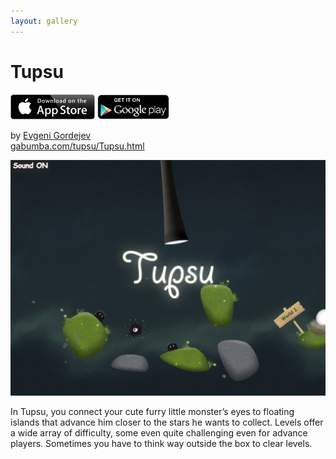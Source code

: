 ```yaml
---
layout: gallery
---
```


# Tupsu

<div id="appstores">
<a href="https://itunes.apple.com/app/id583724030"><img src="../appstore.svg" height="40"></a>
<a href="https://play.google.com/store/apps/details?id=gabumba.tupsu.android"><img src="../googleplay.png" height="40"></a>
</div>

by [Evgeni Gordejev](http://gabumba.com/)  
[gabumba.com/tupsu/Tupsu.html](http://gabumba.com/tupsu/Tupsu.html)

<center>
<span class="screenshot"><img src="screenshot.jpg" width="720"/></span>
</center>

In Tupsu, you connect your cute furry little monster’s eyes to floating islands that advance him
closer to the stars he wants to collect. Levels offer a wide array of difficulty, some even quite
challenging even for advance players. Sometimes you have to think way outside the box to clear
levels.

